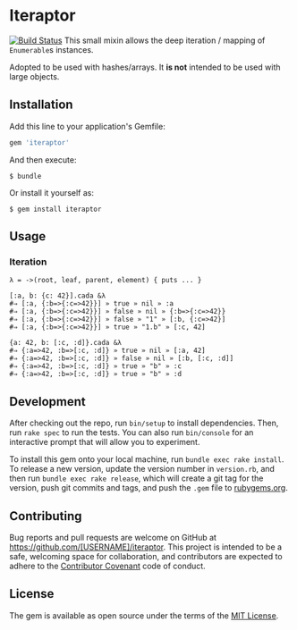 # Iteraptor

[![Build Status](https://travis-ci.org/am-kantox/iteraptor.svg?branch=master)](https://travis-ci.org/am-kantox/iteraptor)
This small mixin allows the deep iteration / mapping of `Enumerable`s instances.

Adopted to be used with hashes/arrays. It **is not** intended to be used with
large objects.

## Installation

Add this line to your application's Gemfile:

```ruby
gem 'iteraptor'
```

And then execute:

    $ bundle

Or install it yourself as:

    $ gem install iteraptor

## Usage



### Iteration

    λ = ->(root, leaf, parent, element) { puts ... }

    [:a, b: {c: 42}].cada &λ
    #⇒ [:a, {:b=>{:c=>42}}] » true » nil » :a
    #⇒ [:a, {:b=>{:c=>42}}] » false » nil » {:b=>{:c=>42}}
    #⇒ [:a, {:b=>{:c=>42}}] » false » "1" » [:b, {:c=>42}]
    #⇒ [:a, {:b=>{:c=>42}}] » true » "1.b" » [:c, 42]

    {a: 42, b: [:c, :d]}.cada &λ
    #⇒ {:a=>42, :b=>[:c, :d]} » true » nil » [:a, 42]
    #⇒ {:a=>42, :b=>[:c, :d]} » false » nil » [:b, [:c, :d]]
    #⇒ {:a=>42, :b=>[:c, :d]} » true » "b" » :c
    #⇒ {:a=>42, :b=>[:c, :d]} » true » "b" » :d


## Development

After checking out the repo, run `bin/setup` to install dependencies. Then, run `rake spec` to run the tests. You can also run `bin/console` for an interactive prompt that will allow you to experiment.

To install this gem onto your local machine, run `bundle exec rake install`. To release a new version, update the version number in `version.rb`, and then run `bundle exec rake release`, which will create a git tag for the version, push git commits and tags, and push the `.gem` file to [rubygems.org](https://rubygems.org).

## Contributing

Bug reports and pull requests are welcome on GitHub at https://github.com/[USERNAME]/iteraptor. This project is intended to be a safe, welcoming space for collaboration, and contributors are expected to adhere to the [Contributor Covenant](http://contributor-covenant.org) code of conduct.


## License

The gem is available as open source under the terms of the [MIT License](http://opensource.org/licenses/MIT).
